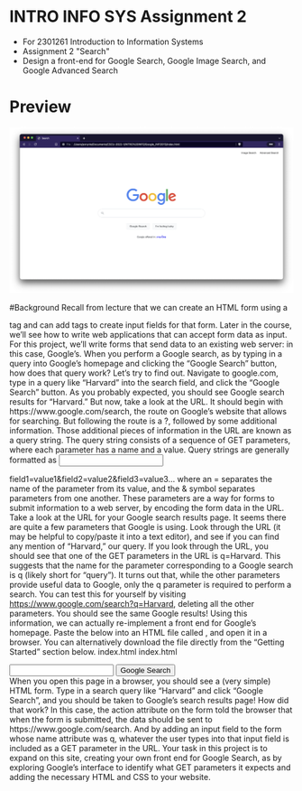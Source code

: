 # INTRO INFO SYS Assignment 2
- For 2301261 Introduction to Information Systems
- Assignment 2 "Search"
- Design a front-end for Google Search, Google Image Search, and Google Advanced Search

# Preview
<img src="Google.png" />

#Background
Recall from lecture that we can create an HTML form using a
<form>
tag and can
add   tags to create input fields for that form. Later in the course, we’ll see how to write web applications that can accept form data as input. For this project, we’ll write forms that send data to an existing web server: in this case, Google’s.
When you perform a Google search, as by typing in a query into Google’s homepage and clicking the “Google Search” button, how does that query work? Let’s try to find out.
Navigate to google.com, type in a query like “Harvard” into the search field, and click the “Google Search” button.
As you probably expected, you should see Google search results for “Harvard.” But now, take a look at the URL. It should begin with https://www.google.com/search, the route on Google’s website that allows for searching. But following the route is a ?, followed by some additional information.
Those additional pieces of information in the URL are known as a query string. The query string consists of a sequence of GET parameters, where each parameter has a name and a value. Query strings are generally formatted as
<input>
 
field1=value1&field2=value2&field3=value3...
where an = separates the name of the parameter from its value, and the & symbol separates parameters from one another. These parameters are a way for forms to
submit information to a web server, by encoding the form data in the URL.
Take a look at the URL for your Google search results page. It seems there are quite a few parameters that Google is using. Look through the URL (it may be helpful to copy/paste it into a text editor), and see if you can find any mention of “Harvard,” our query.
If you look through the URL, you should see that one of the GET parameters in the URL is q=Harvard. This suggests that the name for the parameter corresponding to a Google search is q (likely short for “query”).
It turns out that, while the other parameters provide useful data to Google, only
the q parameter is required to perform a search. You can test this for yourself by visiting https://www.google.com/search?q=Harvard, deleting all the other parameters. You should see the same Google results!
Using this information, we can actually re-implement a front end for Google’s homepage. Paste the below into an HTML file called , and open it in a browser. You can alternatively download the file directly from the “Getting Started” section below.
 index.html
 index.html
<!DOCTYPE html> <html lang="en">
<head>
<title>Search</title> </head>
<body>
<form action="https://www.google.com/search"> <input type="text" name="q">
<input type="submit" value="Google Search">
</form> </body>
</html>
When you open this page in a browser, you should see a (very simple) HTML form. Type in a search query like “Harvard” and click “Google Search”, and you should be taken to Google’s search results page!
How did that work? In this case, the action attribute on the form told the browser that when the form is submitted, the data should be sent to https://www.google.com/search. And by adding an input field to the form whose name attribute was q, whatever the user types into that input field is included as a GET parameter in the URL.
Your task in this project is to expand on this site, creating your own front end for Google Search, as by exploring Google’s interface to identify what GET parameters it expects and adding the necessary HTML and CSS to your website.
